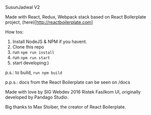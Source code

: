 SusunJadwal V2

Made with React, Redux, Webpack stack based on React Boilerplate project, (here)[http://reactboilerplate.com]

How tos:

1. Install NodeJS & NPM if you havent.
2. Clone this repo
3. run `npm run install`
4. run `npm run start`
5. start developing:)

p.s.: to build, `run npm build`

p.p.s.: docs from the React Boilerplate can be seen on /docs


Made with love by SIG Webdev 2016 Ristek Fasilkom UI, originally developed by Pandago Studio.

Big thanks to Max Stoiber, the creator of React Boilerplate.